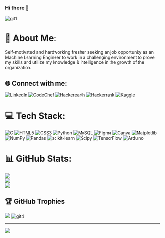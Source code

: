 ### Hi there 👋

<!--
**DEVADARSHINIS/DEVADARSHINIS** is a ✨ _special_ ✨ repository because its `README.md` (this file) appears on your GitHub profile.

Here are some ideas to get you started:

- 🔭 I’m currently working on to seek a job as a Machine Learning Engineer
- 🌱 I’m currently learning concepts and algorithms in Machine Learning
- 👯 I’m looking to collaborate on ...
- 🤔 I’m looking for help with ...
- 💬 Ask me about ...
- 📫 How to reach me: ...
- 😄 Pronouns: ...
- ⚡ Fun fact: ...
-->
![git1](https://github.com/DEVADARSHINIS/DEVADARSHINIS/assets/115392578/42239048-7258-4bd6-abf1-eb964da049b0)
# 💫 About Me:
Self-motivated and hardworking fresher seeking an job opportunity as an Machine Learning Engineer to work in a challenging environment to prove my skills and utilize my knowledge & intelligence in the growth of the organization.


## 🌐 Connect with me:
[![LinkedIn](https://img.shields.io/badge/LinkedIn-%230077B5.svg?logo=linkedin&logoColor=white)](https://linkedin.com/in/https://www.linkedin.com/in/devadarshini-s-310b36247) 
[![CodeChef](https://img.shields.io/badge/CodeChef-%23964B00.svg?logo=CodeChef&logoColor=white)](https://www.codechef.com/users/kimjungkook116)
[![Hackerearth](https://img.shields.io/badge/HackerEarth-%232C3454.svg?logo=HackerEarth&logoColor=Blue)](https://www.hackerearth.com/@kimjungkook116677)
[![Hackerrank](https://img.shields.io/badge/-Hackerrank-2EC866?logo=HackerRank&logoColor=white)]( https://www.hackerrank.com/profile/kimjungkook11661)
[![Kaggle](https://img.shields.io/badge/Kaggle-035a7d?logo=kaggle&logoColor=white)]( https://www.kaggle.com/jisookim7)


# 💻 Tech Stack:
![C](https://img.shields.io/badge/c-%2300599C.svg?style=for-the-badge&logo=c&logoColor=white) ![HTML5](https://img.shields.io/badge/html5-%23E34F26.svg?style=for-the-badge&logo=html5&logoColor=white) ![CSS3](https://img.shields.io/badge/css3-%231572B6.svg?style=for-the-badge&logo=css3&logoColor=white) ![Python](https://img.shields.io/badge/python-3670A0?style=for-the-badge&logo=python&logoColor=ffdd54) ![MySQL](https://img.shields.io/badge/mysql-%2300000f.svg?style=for-the-badge&logo=mysql&logoColor=white) ![Figma](https://img.shields.io/badge/figma-%23F24E1E.svg?style=for-the-badge&logo=figma&logoColor=white) ![Canva](https://img.shields.io/badge/Canva-%2300C4CC.svg?style=for-the-badge&logo=Canva&logoColor=white) ![Matplotlib](https://img.shields.io/badge/Matplotlib-%23ffffff.svg?style=for-the-badge&logo=Matplotlib&logoColor=black) ![NumPy](https://img.shields.io/badge/numpy-%23013243.svg?style=for-the-badge&logo=numpy&logoColor=white) ![Pandas](https://img.shields.io/badge/pandas-%23150458.svg?style=for-the-badge&logo=pandas&logoColor=white) ![scikit-learn](https://img.shields.io/badge/scikit--learn-%23F7931E.svg?style=for-the-badge&logo=scikit-learn&logoColor=white) ![Scipy](https://img.shields.io/badge/SciPy-%230C55A5.svg?style=for-the-badge&logo=scipy&logoColor=%white) ![TensorFlow](https://img.shields.io/badge/TensorFlow-%23FF6F00.svg?style=for-the-badge&logo=TensorFlow&logoColor=white) ![Arduino](https://img.shields.io/badge/-Arduino-00979D?style=for-the-badge&logo=Arduino&logoColor=white)


# 📊 GitHub Stats:
![](https://github-readme-stats.vercel.app/api?username=DEVADARSHINIS&theme=radical&hide_border=false&include_all_commits=false&count_private=false)<br/>
![](https://github-readme-streak-stats.herokuapp.com/?user=DEVADARSHINIS&theme=radical&hide_border=false)<br/>
![](https://github-readme-stats.vercel.app/api/top-langs/?username=DEVADARSHINIS&theme=radical&hide_border=false&include_all_commits=false&count_private=false&layout=compact)


## 🏆 GitHub Trophies
![](https://github-profile-trophy.vercel.app/?username=DEVADARSHINIS&theme=radical&no-frame=false&no-bg=true&margin-w=4)
![git4](https://github.com/DEVADARSHINIS/DEVADARSHINIS/assets/115392578/f007fc9b-46ff-4551-b3dc-d9c38512256e)

---
[![](https://visitcount.itsvg.in/api?id=DEVADARSHINIS&icon=0&color=0)](https://visitcount.itsvg.in)


